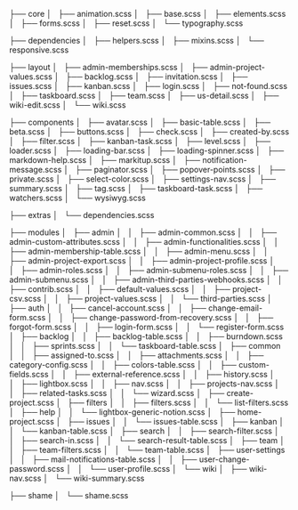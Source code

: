 ├── core
│   ├── animation.scss
│   ├── base.scss
│   ├── elements.scss
│   ├── forms.scss
│   ├── reset.scss
│   └── typography.scss


├── dependencies
│   ├── helpers.scss
│   ├── mixins.scss
│   └── responsive.scss


├── layout
│   ├── admin-memberships.scss
│   ├── admin-project-values.scss
│   ├── backlog.scss
│   ├── invitation.scss
│   ├── issues.scss
│   ├── kanban.scss
│   ├── login.scss
│   ├── not-found.scss
│   ├── taskboard.scss
│   ├── team.scss
│   ├── us-detail.scss
│   ├── wiki-edit.scss
│   └── wiki.scss


├── components
│   ├── avatar.scss
│   ├── basic-table.scss
│   ├── beta.scss
│   ├── buttons.scss
│   ├── check.scss
│   ├── created-by.scss
│   ├── filter.scss
│   ├── kanban-task.scss
│   ├── level.scss
│   ├── loader.scss
│   ├── loading-bar.scss
│   ├── loading-spinner.scss
│   ├── markdown-help.scss
│   ├── markitup.scss
│   ├── notification-message.scss
│   ├── paginator.scss
│   ├── popover-points.scss
│   ├── private.scss
│   ├── select-color.scss
│   ├── settings-nav.scss
│   ├── summary.scss
│   ├── tag.scss
│   ├── taskboard-task.scss
│   ├── watchers.scss
│   └── wysiwyg.scss


├── extras
│   └── dependencies.scss


├── modules
│   ├── admin
│   │   ├── admin-common.scss
│   │   ├── admin-custom-attributes.scss
│   │   ├── admin-functionalities.scss
│   │   ├── admin-membership-table.scss
│   │   ├── admin-menu.scss
│   │   ├── admin-project-export.scss
│   │   ├── admin-project-profile.scss
│   │   ├── admin-roles.scss
│   │   ├── admin-submenu-roles.scss
│   │   ├── admin-submenu.scss
│   │   ├── admin-third-parties-webhooks.scss
│   │   ├── contrib.scss
│   │   ├── default-values.scss
│   │   ├── project-csv.scss
│   │   ├── project-values.scss
│   │   └── third-parties.scss
│   ├── auth
│   │   ├── cancel-account.scss
│   │   ├── change-email-form.scss
│   │   ├── change-password-from-recovery.scss
│   │   ├── forgot-form.scss
│   │   ├── login-form.scss
│   │   └── register-form.scss
│   ├── backlog
│   │   ├── backlog-table.scss
│   │   ├── burndown.scss
│   │   ├── sprints.scss
│   │   └── taskboard-table.scss
│   ├── common
│   │   ├── assigned-to.scss
│   │   ├── attachments.scss
│   │   ├── category-config.scss
│   │   ├── colors-table.scss
│   │   ├── custom-fields.scss
│   │   ├── external-reference.scss
│   │   ├── history.scss
│   │   ├── lightbox.scss
│   │   ├── nav.scss
│   │   ├── projects-nav.scss
│   │   ├── related-tasks.scss
│   │   └── wizard.scss
│   ├── create-project.scss
│   ├── filters
│   │   ├── filters.scss
│   │   └── list-filters.scss
│   ├── help
│   │   └── lightbox-generic-notion.scss
│   ├── home-project.scss
│   ├── issues
│   │   └── issues-table.scss
│   ├── kanban
│   │   └── kanban-table.scss
│   ├── search
│   │   ├── search-filter.scss
│   │   ├── search-in.scss
│   │   └── search-result-table.scss
│   ├── team
│   │   ├── team-filters.scss
│   │   └── team-table.scss
│   ├── user-settings
│   │   ├── mail-notifications-table.scss
│   │   ├── user-change-password.scss
│   │   └── user-profile.scss
│   └── wiki
│       ├── wiki-nav.scss
│       └── wiki-summary.scss


├── shame
│   └── shame.scss

